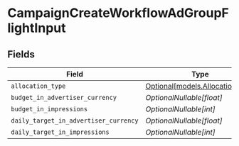 # CampaignCreateWorkflowAdGroupFlightInput


## Fields

| Field                                                          | Type                                                           | Required                                                       | Description                                                    |
| -------------------------------------------------------------- | -------------------------------------------------------------- | -------------------------------------------------------------- | -------------------------------------------------------------- |
| `allocation_type`                                              | [Optional[models.AllocationType]](../models/allocationtype.md) | :heavy_minus_sign:                                             | N/A                                                            |
| `budget_in_advertiser_currency`                                | *OptionalNullable[float]*                                      | :heavy_minus_sign:                                             | N/A                                                            |
| `budget_in_impressions`                                        | *OptionalNullable[int]*                                        | :heavy_minus_sign:                                             | N/A                                                            |
| `daily_target_in_advertiser_currency`                          | *OptionalNullable[float]*                                      | :heavy_minus_sign:                                             | N/A                                                            |
| `daily_target_in_impressions`                                  | *OptionalNullable[int]*                                        | :heavy_minus_sign:                                             | N/A                                                            |